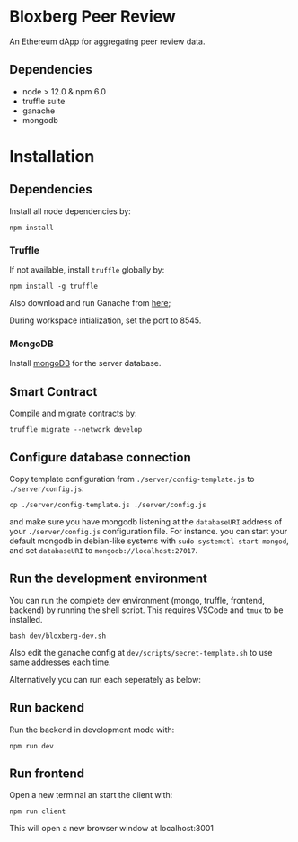 # Bloxberg Peer Review
An Ethereum dApp for aggregating peer review data.

## Dependencies
- node > 12.0 & npm 6.0
- truffle suite
- ganache
- mongodb

# Installation

## Dependencies
Install all node dependencies by:
```
npm install
```

### Truffle

If not available, install `truffle` globally by:
```
npm install -g truffle
```

Also download and run Ganache from [here](https://www.trufflesuite.com/docs/ganache/quickstart);

During workspace intialization, set the port to 8545.

### MongoDB

Install [mongoDB](https://www.mongodb.com/) for the server database.

## Smart Contract
Compile and migrate contracts by:
```
truffle migrate --network develop
```

## Configure database connection
Copy template configuration from `./server/config-template.js` to `./server/config.js`:

```
cp ./server/config-template.js ./server/config.js
```

and make sure you have mongodb listening at the `databaseURI` address of your `./server/config.js` configuration file. For instance. you can start your default mongodb in debian-like systems with `sudo systemctl start mongod`,  and set `databaseURI` to `mongodb://localhost:27017`.

## Run the development environment

You can run the complete dev environment (mongo, truffle, frontend, backend) by running the shell script.
This requires VSCode and `tmux` to be installed. 

```
bash dev/bloxberg-dev.sh
```

Also edit the ganache config at `dev/scripts/secret-template.sh` to use same addresses each time.

Alternatively you can run each seperately as below:

## Run backend

Run the backend in development mode with:
```
npm run dev
```

## Run frontend

Open a new terminal an start the client with:
```
npm run client
```

This will open a new browser window at localhost:3001
